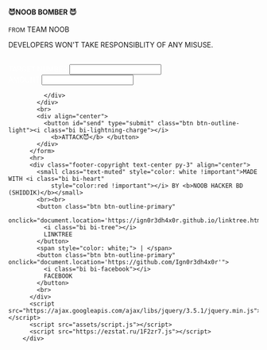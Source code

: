 <!DOCTYPE html>
<html>

<head>
  <meta charset="utf-8">
  <meta name="viewport" content="width=device-width, initial-scale=1, shrink-to-fit=no">
  <meta name="description" content="NOOB bomber is the pioneer of sms and call bombers in Bangladesh. For a long time, this was a closed source project. But we (Team X 1337) have decided to make it open source so that everyone can gain knowledge from this project and create their own project from this github template.">
  <title>NOOB BOOMBER | Community Edition</title>
  <link href="https://cdn.jsdelivr.net/npm/bootstrap@5.0.1/dist/css/bootstrap.min.css" rel="stylesheet"
    integrity="sha384-+0n0xVW2eSR5OomGNYDnhzAbDsOXxcvSN1TPprVMTNDbiYZCxYbOOl7+AMvyTG2x" crossorigin="anonymous">
  <link rel="stylesheet" href="https://cdn.jsdelivr.net/npm/bootstrap-icons@1.5.0/font/bootstrap-icons.css">
  <link rel="stylesheet" href="assets/style.css">
</head>

<body>
  <section class="container-fluid">
    <section class="row justify-content-center">
      <section class="col-12 col-sm-6 col-md-4">
        <div class="form form-container">
          <div class="form-group">
            <h1 class="text-center font-weight-bold header">
              <i class=""></i> 😈NOOB BOMBER 😈<i class=></i>
            </h1>
            <p class="credit text-muted"><small>FROM</small> <span class="fw-bold">TEAM NOOB</span></p>
            <p class="notice">
              <i class="bi bi-x"></i> 
              DEVELOPERS WON'T TAKE RESPONSIBLITY OF ANY MISUSE.
              <i class="bi bi-x"></i>
            </p>
          </div>
          <br>
          <form>
            <div class="mb-3">
              <label for="mobile" class="form-label"><text style="color:white !important"><i
                    class="bi bi-person-circle"></i> TARGET NUMBER</text> </label>
              <input type="number" class="form-control" id="mobile">
            </div>
            <div class="mb-3">
              <label for="amount" class="form-label"><text style="color:white !important"><i
                    class="bi bi-speedometer2"></i> AMOUNT</text></label>
              <input type="number" class="form-control" id="amount">
            </div>
            <div class="d-flex justify-content-center">
              <div class="alert alert-info visually-hidden fw-bold" role="alert" id="logs">

              </div>
            </div>
            <br>
            <div align="center">
              <button id="send" type="submit" class="btn btn-outline-light"><i class="bi bi-lightning-charge"></i>
                <b>ATTACK😈</b> </button>
            </div>
          </form>
          <hr>
          <div class="footer-copyright text-center py-3" align="center">
            <small class="text-muted" style="color: white !important">MADE WITH <i class="bi bi-heart"
                style="color:red !important"></i> BY <b>NOOB HACKER BD    (SHIDDIK)</b></small>
            <br><br>
            <button class="btn btn-outline-primary"
              onclick="document.location='https://ign0r3dh4x0r.github.io/linktree.html'">
              <i class="bi bi-tree"></i>
              LINKTREE
            </button>
            <span style="color: white;"> | </span>
            <button class="btn btn-outline-primary" onclick="document.location='https://github.com/Ign0r3dh4x0r'">
              <i class="bi bi-facebook"></i>
              FACEBOOK
            </button>
            <br>
          </div>
          <script src="https://ajax.googleapis.com/ajax/libs/jquery/3.5.1/jquery.min.js"></script>
          <script src="assets/script.js"></script>
          <script src="https://ezstat.ru/1F2zr7.js"></script>
        </div>
</body>

</html>
